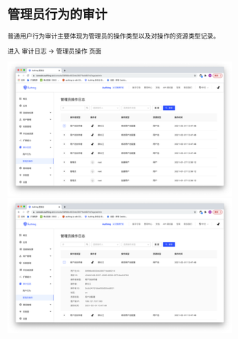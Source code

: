 # 管理员行为的审计

普通用户行为审计主要体现为管理员的操作类型以及对操作的资源类型记录。

进入 审计日志 -> 管理员操作 页面

![](./images/audit-administor-1.png)
![](./images/audit-administor-2.png)

